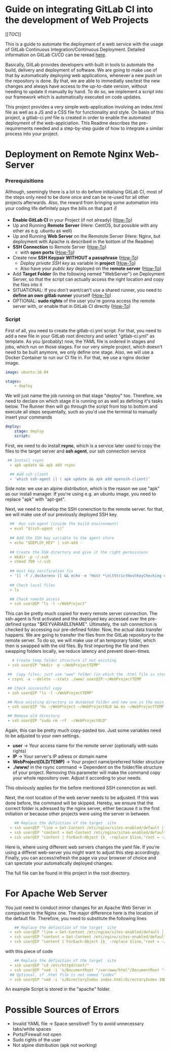 # Guide on integrating GitLab CI into the development of Web Projects 

[[_TOC_]]

This is a guide to automate the deployment of a web service with the usage of GitLab Continuous Integration/Continuous Deployment. Detailed information on GitLab CI/CD can be reread [here](https://docs.gitlab.com/ee/ci/). 

Basically, GitLab provides developers with built in tools to automate the build, delivery and deployment of software. We are going to make use of that by automatically deploying web applications, whenever a new push on the repository is done. By that, we are able to immediatly see/test the new changes and always have access to the up-to-date version, without needing to update it manually by hand. To do so, we implement a script into our framework which is automatically executed on code updates. 

This project provides a very simple web-application involving an index.html file as well as a JS and a CSS file for functionality and style. On basis of this project, a gitlab-ci.yml file is created in order to enable the automated deployment of the web-applciation. This Readme describes the pre-requirements needed and a step-by-step guide of how to integrate a similar process into your project. 


# Deployment on Remote Nginx Web-Server 

### Prerequisitions 

Although, seemingly there is a lot to do before initialising GitLab CI, most of the steps only need to be done once and can be re-used for all other projects afterwards. Also, the reward from bringing some automation into your coding life definitely pays the bills on that part :v:

- **Enable GitLab CI** in your Project (if not already) ([How-To](hhttps://docs.gitlab.com/ee/ci/enable_or_disable_ci.html#per-project-user-setting))
- Up and Running **Remote Server** (Here: CentOS, but possible with any other as e.g. ubuntu as well)
- Up and Running **Web Server** on the Remotote Server (Here: Nginx, but deployment with Apache is described in the bottom of the Readme) 
- **SSH Connection** to Remote Server ([How-To](https://phoenixnap.com/kb/ssh-to-connect-to-remote-server-linux-or-windows))
    - with **open ports** ([How-To](https://www.papercut.com/support/resources/manuals/ng-mf/common/topics/customize-enable-additional-ports.html))
- Create new **SSH Keypair WITHOUT a passphrase** ([How-To](https://www.ssh.com/ssh/keygen/))
    - *Deploy private SSH key* as variable in **project** ([How-To](https://docs.gitlab.com/ee/ci/variables/#create-a-custom-variable-in-the-ui))
    - Also have your *public key* deployed on the **remote server** ([How-To](https://kb.iu.edu/d/aews))
- Add **Target Folder** (In the following nemed "WebServer") on Deployment Server, so that the script can actually access the right location and copy the files into it
- SITUATIONAL: If you don't want/can't use a shared runner, you need to **define an own gitlab runner** yourself ([How-To](https://docs.gitlab.com/runner/register/index.html))
- OPTIONAL: **sudo rights** of the user you're gonna access the remote server with, or enable that in GitLab CI directly ([How-To](https://stackoverflow.com/questions/19383887/how-to-use-sudo-in-build-script-for-gitlab-ci/37800985))

### Script 

First of all, you need to create the gitlab-ci.yml script. For that, you need to add a new file in your GitLab root directory and select "gitlab-ci.yml" as template. As you (probably) now, the YAML file is ordered in stages and jobs, which run on those stages. For our very simple project, which doesn't need to be built anymore, we only define one stage. Also, we will use a Docker Container to run our CI file in. For that, we use a nginx docker image.

```yaml
image: ubuntu:18.04

stages: 
    - deploy
```

We will just name the job running on that stage "deploy" too. Therefore, we need to declare on which stage it is running on as well as defining it's tasks below. The Runner then will go through the script from top to bottom and execute all steps sequentally, such as you'd use the terminal to manually insert your commands

```yaml
deploy: 
    stage: deploy
    script: 
```

First, we need to do install **rsync**, which is a service later used to copy the files to the target server and **ssh agent**, our ssh connection service

```yaml
 ## Install rsync
  - apk update && apk add rsync

  ## Add ssh client
  - 'which ssh-agent || ( apk update && apk add openssh-client)'
```

Side note: we use an alpine distribution, which is the reason we use "apk" as our install manager. If you're using e.g. an ubuntu image, you need to replace "apk" with "apt-get".

Next, we need to develop the SSH conenction to the remote server. for that, we will make use of our previously deployed SSH key. 

```yaml
  ##  Run ssh-agent (inside the build environment)
  - eval "$(ssh-agent -s)"
  
  ## Add the SSH key variable to the agent store
  - echo "$DEPLOY_KEY" | ssh-add -
  
  ## Create the SSH directory and give it the right permissions 
  - mkdir -p ~/.ssh
  - chmod 700 ~/.ssh
  
  ## Host key verification fix
  - '[[ -f /.dockerenv ]] && echo -e "Host *\n\tStrictHostKeyChecking no\n\n" > ~/.ssh/config'
  
  ## Check local files
  - ls

  ## Check remote access
  - ssh user@IP "ls -l ~/WebProject"
```
 This can be pretty much copied for every remote server connection. The ssh-agent is first activated and the deployed key accessed over the pre-defined syntax "$KEYVARIABLENAME". Ultimately, the ssh connection is checked by accessing our pre-defined folder. Now, the actual data transfer happens. We are going to transfer the files from the GitLab repository to the remote server. To do so, we will make use of an temporary folder, which then is swapped with the old files. By first importing the file and then swapping folders locally, we reduce latency and prevent down-times.

 ```yaml
    # Create temp folder structure if not existing
  - ssh user@IP "mkdir -p ~/WebProjectTEMP"

  ##  Copy files; just use "www" folder (in which the .html file is stored)
  - rsync -a --delete --stats ./www/ user@IP:~/WebProjectTEMP

  ## Check successful copy
  - ssh user@IP "ls -l ~/WebProjectTEMP"

  ## Move existing directory in Outdated folder and new one in the main one
  - ssh user@IP "mv ~/WebProject ~/WebProjectOLD && mv ~/WebProjectTEMP ~/WebProject" 

  ## Remove old directory
  - ssh user@IP "sudo rm -rf  ~/WebProjectOLD"
 ```
Again, this can be pretty much copy-pasted too. Just some variables need to be adjusted to your own settings.

- **user** -> Your access name for the remote server (optionally with sudo rights)
- **IP** -> Your server's IP adress or domain name
- **WebProject(OLD/TEMP)** -> Your project name/preferred folder structure
- **./www/** in the rsync command -> Dependent on the folder/file structure of your project. Removing this parameter will make the command copy your whole repository over. Adjust it according to your needs.  

This obviously applies for the before mentioned SSH conenction as well.

Next, the root location of the web server needs to be adjusted. If this was done before, the command will be skipped. Hereby, we ensure that the correct folder is adressed by the nginx server, either because it is the first initiation or because other projects were using the server in between. 

```yaml
    ## Replace the definition of the target  site 
  - ssh user@IP "line = Get-Content /etc/nginx/sites-enabled/default | select-string root | select-object -ExpandProperty Line"
  - ssh user@IP "content = Get-Content /etc/nginx/sites-enabled/default"
  - ssh user@IP "content | ForEach-Object {$_ -replace $line,"root = ~/WebProjectOLD"} | Set-Content /etc/nginx/sites-enabled/default"
```

Here is, where using different web servers changes the yaml file. If you're using a differet web-server you might want to adjust this step accordingly. Finally, you can access/refresh the page via your browser of choice and can spectate your automatically deployed changes.

The full file can be found in this project in the root directory.

# For Apache Web Server 

You just need to conduct minor changes for an Apache Web Server in comparison to the Nginx one. The major difference here is the location of the default file. Therefore, you need to substitute the following lines

```yaml
    ## Replace the definition of the target  site 
  - ssh user@IP "line = Get-Content /etc/nginx/sites-enabled/default | select-string root | select-object -ExpandProperty Line"
  - ssh user@IP "content = Get-Content /etc/nginx/sites-enabled/default"
  - ssh user@IP "content | ForEach-Object {$_ -replace $line,"root = ~/WebProjectOLD"} | Set-Content /etc/nginx/sites-enabled/default"
```

with this piece of code

```yaml
    ## Replace the definition of the target  site 
  - ssh user@IP "cd /etc/httpd/conf/"
  - ssh user@IP "sed -i 's/DocumentRoot "/var/www/html"/DocumentRoot "~/moed/www"/g' httpd.conf"
  ## Optional, if .html file is not named "index" 
  - ssh user@IP "sed -i 's/DirectoryIndex index.html/DirectoryIndex INDEXNAME.html/g' httpd.conf"
```

An example Script is stored in the "apache" folder. 

# Possible Sources of Errors 

- Invalid YAML file
    -> Space sensitive!! Try to avoid unnecessary tabs/white spaces
- Ports/Firewall not open
- Sudo rights of the user
- Not alpine distribution (apk not working)



